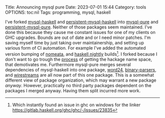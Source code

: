 Title: Announcing mysql pure
Date: 2023-07-01 15:44
Category: tools
OPTIONS: toc:nil
Tags: programming, mysql, haskell

I've forked [mysql-haskell](https://hackage.haskell.org/package/mysql-haskell) and [persistent-mysql-haskell](https://hackage.haskell.org/package/persistent-mysql-haskell)
into [mysql-pure](https://hackage.haskell.org/package/mysql-pure)
and [persistent-mysql-pure](https://hackage.haskell.org/package/persistent-mysql-pure).
Neither of those packages seem maintained.
I've done this because they cause me constant issues
for one of my clients on GHC upgrades.
Bounds are out of date and or I need minor patches.
I'm saving myself time by just taking over maintainership,
and setting up various form of CI automation.
For example I've added the automated version
bumping of [nomeata](https://github.com/nomeata/haskell-bounds-bump-action),
and [haskell nightly](https://github.com/jappeace/haskell-nightly) builds[^issue].
I forked because I don't want to go trough the [process](https://wiki.haskell.org/Taking_over_a_package) of 
getting the hackage name space,
that demotivates me.
Furthermore mysql-pure merges several dependencies
of mysql-haskell into one package,
[word24](https://hackage.haskell.org/package/word24),
[binary-parsers](https://hackage.haskell.org/package/binary-parsers),
and [wirestreams](https://hackage.haskell.org/package/wire-streams) are all
now part of this one package.
This is a somewhat different view of package organization,
which may warrant a new package *anyway*.
However, practically no third party packages dependent on the packages
I merged anyway.
Having them split incurred more work.

[^issue]: Which instantly found an issue in ghc on windows for the linker https://gitlab.haskell.org/ghc/ghc/-/issues/23835
